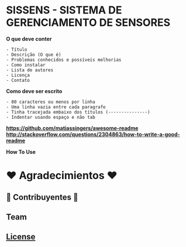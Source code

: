 # SISSENS - SISTEMA DE GERENCIAMENTO DE SENSORES 


**O que deve conter**

	- Título
	- Descrição (O que é)
	- Problemas conhecidos e possíveis melhorias
	- Como instalar
	- Lista de autores
	- Licença
	- Contato

**Como deve ser escrito**

	- 80 caracteres ou menos por linha
	- Uma linha vazia entre cada paragrafo
	- Tinha tracejada embaixo dos títulos (---------------)
	- Indentar usando espaço e não tab

**https://github.com/matiassingers/awesome-readme**
**http://stackoverflow.com/questions/2304863/how-to-write-a-good-readme**


**How To Use**


# ❤️️ Agradecimientos ❤️️

## 👫 Contribuyentes 👫
## Team
## [License](https://github.com/iharsh234/WebApp/blob/master/LICENSE.md)
